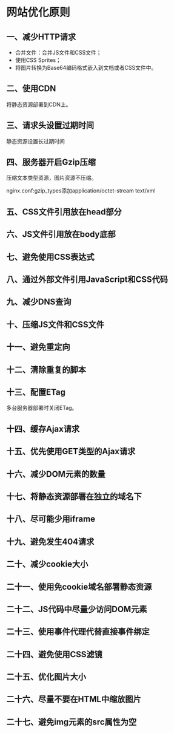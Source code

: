 # 网站优化原则

## 一、减少HTTP请求

* 合并文件：合并JS文件和CSS文件；
* 使用CSS Sprites；
* 将图片转换为Base64编码格式嵌入到文档或者CSS文件中。

## 二、使用CDN

将静态资源部署到CDN上。

## 三、请求头设置过期时间

静态资源设置长过期时间

## 四、服务器开启Gzip压缩

压缩文本类型资源，图片资源不压缩。

nginx.conf:gzip_types添加application/octet-stream text/xml

## 五、CSS文件引用放在head部分

## 六、JS文件引用放在body底部

## 七、避免使用CSS表达式

## 八、通过外部文件引用JavaScript和CSS代码

## 九、减少DNS查询

## 十、压缩JS文件和CSS文件

## 十一、避免重定向

## 十二、清除重复的脚本

## 十三、配置ETag

多台服务器部署时关闭ETag。

## 十四、缓存Ajax请求

## 十五、优先使用GET类型的Ajax请求

## 十六、减少DOM元素的数量

## 十七、将静态资源部署在独立的域名下

## 十八、尽可能少用iframe

## 十九、避免发生404请求

## 二十、减少cookie大小

## 二十一、使用免cookie域名部署静态资源

## 二十二、JS代码中尽量少访问DOM元素

## 二十三、使用事件代理代替直接事件绑定

## 二十四、避免使用CSS滤镜

## 二十五、优化图片大小

## 二十六、尽量不要在HTML中缩放图片

## 二十七、避免img元素的src属性为空
